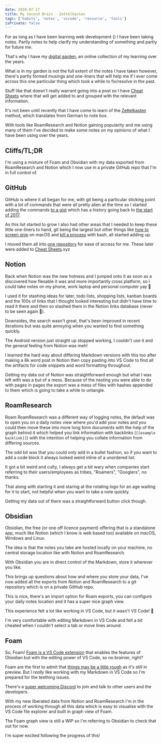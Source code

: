 ```yaml
---
date: 2020-07-17
title: My Second Brain - Zettelkasten
tags: ['habits', 'notes', 'vscode', 'resource', 'tools']
isPrivate: false
---
```


<script>
  import DateDistance from '$lib/components/date-distance.svelte'
</script>

For as long as I have been learning web development (<DateDistance
date="2016-06-15" />) I have been taking notes. Partly notes to help
clarify my understanding of something and partly for future me.

That's why I have my [digital garden], an online collection of my
learning over the years.

What is in my garden is not the full extent of the notes I have taken
however, there's partly formed musings and one-liners that will help
me if I ever come across this one particular thing which took a while
to fix/resolve in the past.

Stuff like that doesn't really warrant going into a post so I have
[Cheat Sheets] where that will get added to and grouped with the
relevant information.

It's not been until recently that I have come to learn of the
[Zettelkasten] method, which translates from German to note box.

With tools like RoamResearch and Notion gaining popularity and me
using many of them I've decided to make some notes on my opinions of
what I have been using over the years.

## Cliffs/TL;DR

I'm using a mixture of Foam and Obsidian with my data exported from
RoamResearch and Notion which I now use in a private GitHub repo that
I'm in full control of.

## GitHub

GitHub is where it all began for me, with git being a particular
sticking point with a lot of commands that were all pretty alien at
the time so I started adding the commands [to a gist] which has a
history going back to [the start of 2017].

As this list started to grow I also had other areas that I needed to
keep these little one-liners to hand, git being the largest but other
things like [how to screen snip] on macOS and [kill a process] with
bash, all started adding up.

I moved them all into [one repository] for ease of access for me.
These later were added to [Cheat Sheets].xyz

## Notion

Back when Notion was the new hotness and I jumped onto it as soon as a
discovered how flexable it was and more importantly cross platform, so
I could take notes on my phone, work laptop and personal computer yay
🎉

I used it for stashing ideas for later, todo lists, shopping lists,
kanban boards and the 100s of links that I thought looked interesting
but didn't have time to read it there and then so stashed them in the
Notion links database (never to be seen again 🤣).

Downsides, the search wasn't great, that's been improved in recent
iterations but was quite annoying when you wanted to find something
quickly.

The Android version just straight up stopped working, I couldn't use
it and the general feeling from Notion was meh!

I learned the hard way about differing Markdown versions with this too
after making a 8k word post in Notion then copy pasting into VS Code to
find all the artifacts for code snippets and word formatting
throughout.

Getting my data out of Notion was straightforward enough but what I
was left with was a but of a mess. Because of the nesting you were
able to do with pages in pages the export was a mess of files with
hashes appended to them which is going to take a while to untangle.

## RoamResearch

Roam RoamResearch was a different way of logging notes, the default
was to open you on a daily notes view where you'd add your notes and
you could then move these into more long form documents with the help
of the graph behind it which helped you link information with
backlinks (`[[example backlink]]`) with the intention of helping you
collate information from differing sources.

The odd bit was that you could only add in a bullet fashion, so if you
want to add a code block it always looked weird inline of a unordered
list.

It got a bit weird and culty, I always get a bit wary when companies
start referring to their users/employees as tribes, "Roamers",
"Googlers", no thanks.

That along with starting it and staring at the rotating logo for an
age waiting for it to start, not helpful when you want to take a note
quickly.

Getting my data out of there was a straightforward button click
though.

## Obsidian

Obsidian, the free (or one off licence payment) offering that is a
standalone app, much like Notion (which I know is web based too)
available on macOS, Windows and Linux.

The idea is that the notes you take are hosted locally on your
machine, no central storage location like with Notion and
RoamResearch.

With Obsidian you are in direct control of the Markdown, store it
wherever you like.

This brings up questions about how and where you store your data, I've
now added all the exports from Notion and RoamResearch to a git
repository which is on a private GitHub repo.

This is nice, there's an import option for Roam exports, you can
configure your daily notes location and it has a super nice graph
view.

This experience felt a lot like working in VS Code, but it wasn't
VS Code! 😬

I'm very comfortable with editing Markdown in VS Code and felt a bit
cheated when I couldn't select a tab or move lines around.

## Foam

So, Foam! [Foam is a VS Code extension] that enables the features of
Obsidian but with the editing power of VS Code, so no brainier, right?

Foam are the first to admit that [things may be a little rough] as
it's still in preview. But I _really_ like working with my Markdown in
VS Code so I'm prepared for the teething issues.

There's a [super welcoming Discord] to join and talk to other users
and the developers.

With my new liberated data from Notion and RoamResearch I'm in the
process of working through all this data which is easy to visualise
with the VS Code file explorer and built in graph view of Foam.

The Foam graph view is still a WIP so I'm referring to Obsidian to
check that out for now.

I'm super excited following the progress of this!

<!-- Links -->

[digital garden]: https://scottspence.com/garden
[cheat sheets]: https://cheatsheets.xyz
[zettelkasten]: https://zettelkasten.de/
[to a gist]:
  https://gist.github.com/spences10/5c492e197e95158809a83650ff97fc3a
[the start of 2017]:
  https://gist.github.com/spences10/5c492e197e95158809a83650ff97fc3a/revisions?page=2#diff-0517f094a4805e87e00d10b2891d99e4
[how to screen snip]: https://cheatsheets.xyz/mac/#screen-snip
[kill a process]: https://cheatsheets.xyz/bash/#kill-process-on-port
[one repository]: https://github.com/spences10/cheat-sheets
[foam is a vs code extension]: https://github.com/foambubble/foam
[things may be a little rough]:
  https://foambubble.github.io/foam/#getting-started
[super welcoming discord]: https://discord.gg/rtdZKgj
